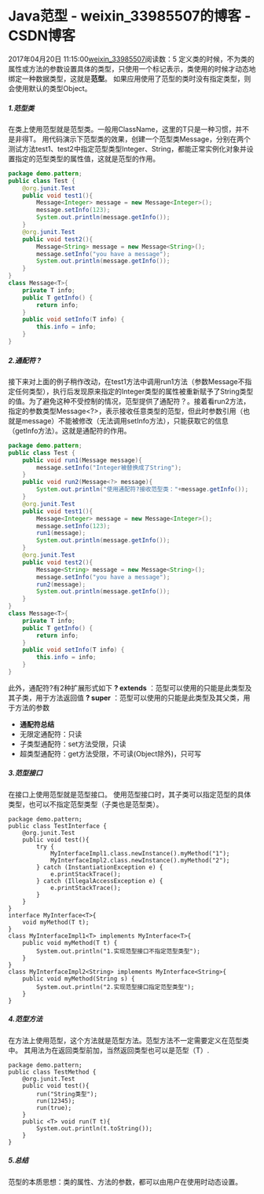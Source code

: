 # Java范型 - weixin_33985507的博客 - CSDN博客
2017年04月20日 11:15:00[weixin_33985507](https://me.csdn.net/weixin_33985507)阅读数：5
定义类的时候，不为类的属性或方法的参数设置具体的类型，只使用一个标记表示，类使用的时候才动态地绑定一种数据类型，这就是**范型**。
如果应用使用了范型的类时没有指定类型，则会使用默认的类型Object。
##### 1.范型类
在类上使用范型就是范型类。一般用ClassName<T>，这里的T只是一种习惯，并不是非得T。
用代码演示下范型类的效果，创建一个范型类Message<T>，分别在两个测试方法test1、test2中指定范型类型Integer、String，都能正常实例化对象并设置指定的范型类型的属性值，这就是范型的作用。
```java
package demo.pattern;
public class Test {
    @org.junit.Test
    public void test1(){
        Message<Integer> message = new Message<Integer>();
        message.setInfo(123);
        System.out.println(message.getInfo());
    }
    @org.junit.Test
    public void test2(){
        Message<String> message = new Message<String>();
        message.setInfo("you have a message");
        System.out.println(message.getInfo());
    }
}
class Message<T>{
    private T info;
    public T getInfo() {
        return info;
    }
    public void setInfo(T info) {
        this.info = info;
    }
}
```
##### 2.通配符 ?
接下来对上面的例子稍作改动，在test1方法中调用run1方法（参数Message不指定任何类型），执行后发现原来指定的Integer类型的属性被重新赋予了String类型的值。为了避免这种不受控制的情况，范型提供了通配符？。接着看run2方法，指定的参数类型Message<?>，表示接收任意类型的范型，但此时参数引用（也就是message）不能被修改（无法调用setInfo方法），只能获取它的信息（getInfo方法）。这就是通配符的作用。
```java
package demo.pattern;
public class Test {
    public void run1(Message message){
        message.setInfo("Integer被替换成了String");
    }
    public void run2(Message<?> message){
        System.out.println("使用通配符?接收范型类："+message.getInfo());
    }
    @org.junit.Test
    public void test1(){
        Message<Integer> message = new Message<Integer>();
        message.setInfo(123);
        run1(message);
        System.out.println(message.getInfo());
    }
    @org.junit.Test
    public void test2(){
        Message<String> message = new Message<String>();
        message.setInfo("you have a message");
        run2(message);
        System.out.println(message.getInfo());
    }
}
class Message<T>{
    private T info;
    public T getInfo() {
        return info;
    }
    public void setInfo(T info) {
        this.info = info;
    }
}
```
此外，通配符?有2种扩展形式如下
**? extends** ：范型可以使用的只能是此类型及其子类，用于方法返回值
**? super** ：范型可以使用的只能是此类型及其父类，用于方法的参数
- **通配符总结**
- 无限定通配符：只读
- 子类型通配符：set方法受限，只读
- 超类型通配符：get方法受限，不可读(Object除外)，只可写
##### 3.范型接口
在接口上使用范型就是范型接口。
使用范型接口时，其子类可以指定范型的具体类型，也可以不指定范型类型（子类也是范型类）。
```
package demo.pattern;
public class TestInterface {
    @org.junit.Test
    public void test(){
        try {
            MyInterfaceImpl1.class.newInstance().myMethod("1");
            MyInterfaceImpl2.class.newInstance().myMethod("2");
        } catch (InstantiationException e) {
            e.printStackTrace();
        } catch (IllegalAccessException e) {
            e.printStackTrace();
        }
    }
}
interface MyInterface<T>{
    void myMethod(T t);
}
class MyInterfaceImpl1<T> implements MyInterface<T>{
    public void myMethod(T t) {
        System.out.println("1.实现范型接口不指定范型类型");
    }
}
class MyInterfaceImpl2<String> implements MyInterface<String>{
    public void myMethod(String s) {
        System.out.println("2.实现范型接口指定范型类型");
    }
}
```
##### 4.范型方法
在方法上使用范型，这个方法就是范型方法。范型方法不一定需要定义在范型类中。
其用法为在返回类型前加<T>，当然返回类型也可以是范型（T）.
```
package demo.pattern;
public class TestMethod {
    @org.junit.Test
    public void test(){
        run("String类型");
        run(12345);
        run(true);
    }
    public <T> void run(T t){
        System.out.println(t.toString());
    }
}
```
##### 5.总结
范型的本质思想：类的属性、方法的参数，都可以由用户在使用时动态设置。
